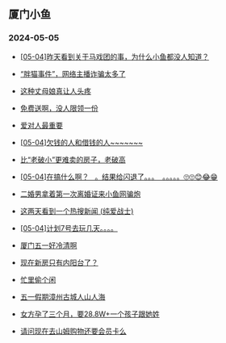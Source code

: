 ## 厦门小鱼 
### 2024-05-05

+ [[05-04]昨天看到关于马戏团的事，为什么小鱼都没人知道？](http://bbs.xmfish.com/read-htm-tid-18185231.html)

+ [“胖猫事件”，网络主播诈骗太多了](http://bbs.xmfish.com/read-htm-tid-18185157.html)

+ [这种丈母娘真让人头疼](http://bbs.xmfish.com/read-htm-tid-18185221.html)

+ [免费送啊，没人限领一份](http://bbs.xmfish.com/read-htm-tid-18185129.html)

+ [爱对人最重要](http://bbs.xmfish.com/read-htm-tid-18185198.html)

+ [[05-04]欠钱的人和借钱的人~~~~~~~](http://bbs.xmfish.com/read-htm-tid-18185205.html)

+ [比“老破小”更难卖的房子，老破高](http://bbs.xmfish.com/read-htm-tid-18185294.html)

+ [[05-04]在搞什么啊？   。结果给闪退了。。。  。。。。。🙄🙄😊😂😁](http://bbs.xmfish.com/read-htm-tid-18185233.html)

+ [二婚男拿着第一次离婚证来小鱼网骗炮](http://bbs.xmfish.com/read-htm-tid-18185266.html)

+ [这两天看到一个热搜新闻 (纯爱战士)](http://bbs.xmfish.com/read-htm-tid-18185136.html)

+ [[05-04]计划7号去玩几天。。。。](http://bbs.xmfish.com/read-htm-tid-18185173.html)

+ [厦门五一好冷清啊](http://bbs.xmfish.com/read-htm-tid-18185163.html)

+ [现在新房只有内阳台了？](http://bbs.xmfish.com/read-htm-tid-18185313.html)

+ [忙里偷个闲](http://bbs.xmfish.com/read-htm-tid-18185303.html)

+ [五一假期漳州古城人山人海](http://bbs.xmfish.com/read-htm-tid-18185419.html)

+ [女方孕了三个月，要28.8W+一个孩子跟她姓](http://bbs.xmfish.com/read-htm-tid-18185428.html)

+ [请问现在去山姆购物还要会员卡么](http://bbs.xmfish.com/read-htm-tid-18185299.html)

